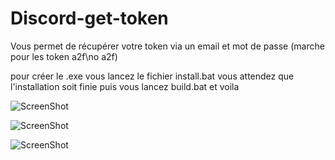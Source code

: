 # Discord-get-token
Vous permet de récupérer votre token via un email et mot de passe (marche pour les token a2f\no a2f)


pour créer le .exe vous lancez le fichier install.bat vous attendez que l'installation soit finie puis vous lancez build.bat et voila


![ScreenShot](https://media.discordapp.net/attachments/731197380732518460/777908055278092318/Capture.PNG?width=962&height=498)

![ScreenShot](https://cdn.discordapp.com/attachments/731197380732518460/777909097273884672/Capture.PNG)

![ScreenShot](https://cdn.discordapp.com/attachments/731197380732518460/777909803800068136/Capture.PNG)
